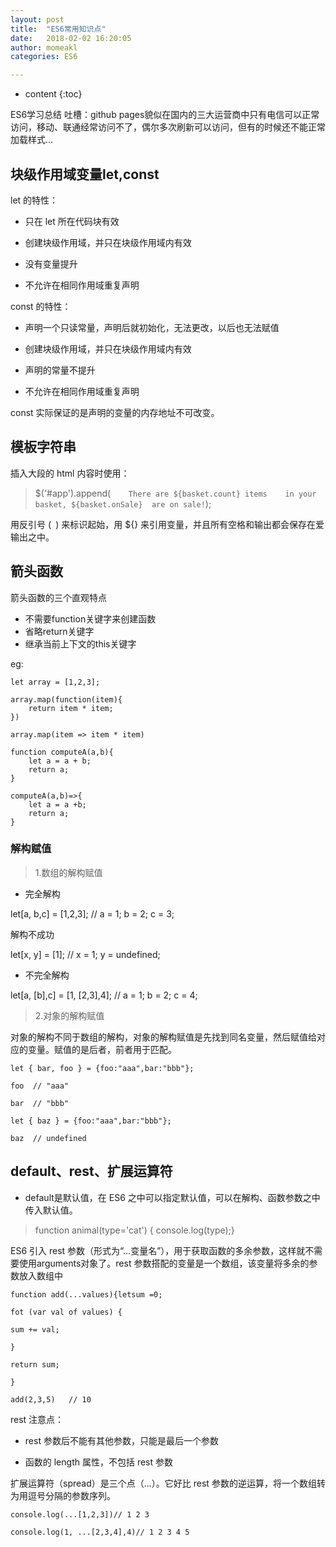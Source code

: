```yaml
---
layout: post
title:  "ES6常用知识点"
date:   2018-02-02 16:20:05
author: momeakl
categories: ES6

---
```


* content
{:toc}

ES6学习总结  吐槽：github pages貌似在国内的三大运营商中只有电信可以正常访问，移动、联通经常访问不了，偶尔多次刷新可以访问，但有的时候还不能正常加载样式...




##  块级作用域变量let,const

let 的特性：

* 只在 let 所在代码块有效

* 创建块级作用域，并只在块级作用域内有效

* 没有变量提升

* 不允许在相同作用域重复声明

const 的特性：

* 声明一个只读常量，声明后就初始化，无法更改，以后也无法赋值

* 创建块级作用域，并只在块级作用域内有效

* 声明的常量不提升

* 不允许在相同作用域重复声明


const 实际保证的是声明的变量的内存地址不可改变。
    

##  模板字符串

插入大段的 html 内容时使用：

>  $('#app').append(`    There are ${basket.count} items    in your basket, ${basket.onSale}  are on sale!`);


用反引号 (` `) 来标识起始，用 ${} 来引用变量，并且所有空格和输出都会保存在爱输出之中。
    

##  箭头函数

箭头函数的三个直观特点

* 不需要function关键字来创建函数
* 省略return关键字
* 继承当前上下文的this关键字

eg:

    let array = [1,2,3];

    array.map(function(item){
        return item * item;
    })

    array.map(item => item * item)

    function computeA(a,b){
        let a = a + b;
        return a;
    }

    computeA(a,b)=>{
        let a = a +b;
        return a;
    }


### 解构赋值

> 1.数组的解构赋值


* 完全解构

let[a, b,c] = [1,2,3];  // a = 1; b = 2; c = 3;

解构不成功

let[x, y] = [1];   // x = 1; y = undefined;


* 不完全解构

let[a, [b],c] = [1, [2,3],4];  // a = 1; b = 2; c = 4;


> 2.对象的解构赋值


对象的解构不同于数组的解构，对象的解构赋值是先找到同名变量，然后赋值给对应的变量。赋值的是后者，前者用于匹配。


    let { bar, foo } = {foo:"aaa",bar:"bbb"};

    foo  // "aaa"

    bar  // "bbb"

    let { baz } = {foo:"aaa",bar:"bbb"};

    baz  // undefined
    

##  default、rest、扩展运算符


* default是默认值，在 ES6 之中可以指定默认值，可以在解构、函数参数之中传入默认值。

> function animal(type='cat') {    console.log(type);}

ES6 引入 rest 参数（形式为“...变量名”），用于获取函数的多余参数，这样就不需要使用arguments对象了。rest 参数搭配的变量是一个数组，该变量将多余的参数放入数组中


    function add(...values){letsum =0;

    fot (var val of values) {

    sum += val;

    }

    return sum;

    }

    add(2,3,5)   // 10
    
    
rest 注意点：

* rest 参数后不能有其他参数，只能是最后一个参数

* 函数的 length 属性，不包括 rest 参数


扩展运算符（spread）是三个点（...）。它好比 rest 参数的逆运算，将一个数组转为用逗号分隔的参数序列。

    console.log(...[1,2,3])// 1 2 3

    console.log(1, ...[2,3,4],4)// 1 2 3 4 5




